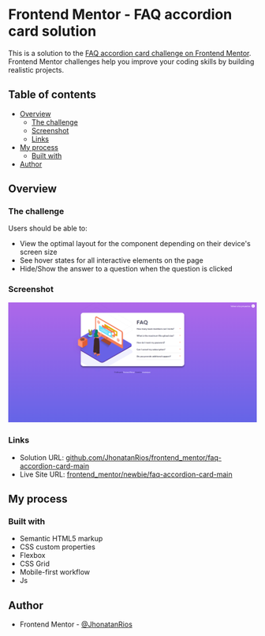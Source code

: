 # Frontend Mentor - FAQ accordion card solution
This is a solution to the [FAQ accordion card challenge on Frontend Mentor](https://www.frontendmentor.io/challenges/faq-accordion-card-XlyjD0Oam). Frontend Mentor challenges help you improve your coding skills by building realistic projects. 



## Table of contents
- [Overview](#overview)
  - [The challenge](#the-challenge)
  - [Screenshot](#screenshot)
  - [Links](#links)
- [My process](#my-process)
  - [Built with](#built-with)
- [Author](#author)



## Overview
### The challenge
Users should be able to:
- View the optimal layout for the component depending on their device's screen size
- See hover states for all interactive elements on the page
- Hide/Show the answer to a question when the question is clicked

### Screenshot
![](https://github.com/JhonatanRios/frontend_mentor/blob/main/docs/newbie/faq-accordion-card-main/images/screencapture-solution.png)

### Links
- Solution URL: [github.com/JhonatanRios/frontend_mentor/faq-accordion-card-main](https://github.com/JhonatanRios/frontend_mentor/tree/main/docs/newbie/faq-accordion-card-main)
- Live Site URL: [frontend_mentor/newbie/faq-accordion-card-main](https://jhonatanrios.github.io/frontend_mentor/newbie/faq-accordion-card-main/)



## My process
### Built with
- Semantic HTML5 markup
- CSS custom properties
- Flexbox
- CSS Grid
- Mobile-first workflow
- Js



## Author
- Frontend Mentor - [@JhonatanRios](https://www.frontendmentor.io/profile/JhonatanRios)